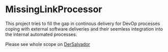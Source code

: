 # MissingLinkProcessor

This project tries to fill the gap in continous delivery for DevOp processes coping with external software deliveries and their seemless integration into the internal automated processes.

Please see whole scope on [DerSalvador](http://www.dersalvador.com)

